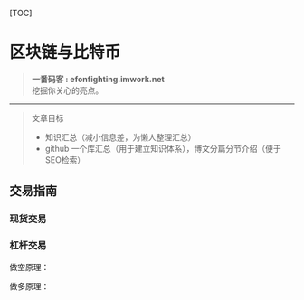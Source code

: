 [TOC]

# 区块链与比特币

> **一番码客 : efonfighting.imwork.net**  
> 挖掘你关心的亮点。  
----

> 文章目标
> - 知识汇总（减小信息差，为懒人整理汇总）  
> - github 一个库汇总（用于建立知识体系），博文分篇分节介绍（便于SEO检索）

## 交易指南

### 现货交易  

### 杠杆交易  

做空原理： 

做多原理：  
